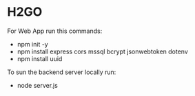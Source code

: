 # H2GO

For Web App run this commands:

* npm init -y 
* npm install express cors mssql bcrypt jsonwebtoken dotenv
* npm install uuid

To sun the backend server locally run:

* node server.js
